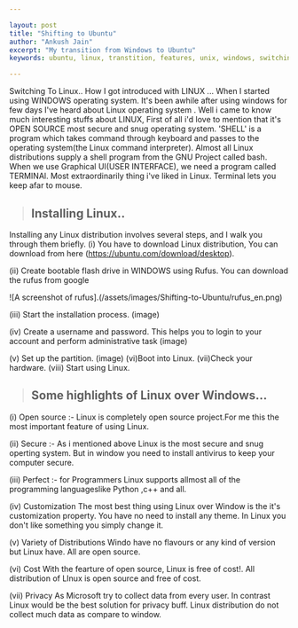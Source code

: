 ```yaml
---

layout:	post
title: "Shifting to Ubuntu"
author: "Ankush Jain"
excerpt: "My transition from Windows to Ubuntu"
keywords: ubuntu, linux, transtition, features, unix, windows, switching, comparison

---
```


Switching To Linux..
How I got introduced with LINUX ...
When I started using  WINDOWS operating system. It's been awhile after using windows for few days I've heard about Linux operating system . Well i came to know much interesting stuffs about LINUX, First of all i'd love to mention that it's OPEN SOURCE most secure and snug operating system.
'SHELL' is a program which takes command through keyboard and passes to the operating system(the Linux command interpreter). Almost all Linux distributions supply a shell program from the GNU Project called bash.
When we use Graphical UI(USER INTERFACE), we need a program called TERMINAl. Most extraordinarily thing i've liked in Linux. Terminal lets you keep afar to mouse.


> ## Installing Linux..

Installing any Linux distribution involves several steps, and I walk you through them briefly.
(i)  You have to download Linux distribution, You can download from here (https://ubuntu.com/download/desktop).

(ii) Create bootable flash drive in WINDOWS using Rufus. You can download the rufus from google
 
![A screenshot of rufus].(/assets/images/Shifting-to-Ubuntu/rufus_en.png)

(iii) Start the installation process.
                    (image)

(iv) Create a username and password. This helps you to login to your account and perform administrative task
                    (image)

(v)  Set up the partition.
                    (image)
(vi)Boot into Linux.
(vii)Check your hardware.
(viii) Start using Linux.              

> ## Some highlights of Linux over Windows...

(i) Open source :- Linux is completely open source project.For me this the most important feature of using Linux.

(ii) Secure :-  As i mentioned above Linux is the most secure and snug operting system. But in window you need to install antivirus to keep your computer secure.

(iii) Perfect :- for Programmers Linux supports allmost all of the programming languageslike Python ,c++ and all.

(iv) Customization The most best thing using Linux over Window is the it's customization property. You have no need to install any theme. In Linux you don't like something you simply change it.

(v)  Variety of Distributions Windo have no flavours or any kind of version but Linux have. All are open source.

(vi) Cost With the fearture of open source, Linux is free of cost!. All distribution of LInux is open source and free of cost.

(vii) Privacy As Microsoft try to collect data from every user. In contrast Linux would be the best solution for privacy buff. Linux distribution do not collect much data as compare to window.
